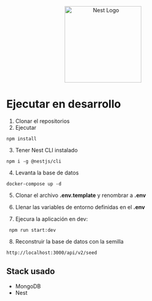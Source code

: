 <p align="center">
  <a href="http://nestjs.com/" target="blank"><img src="https://nestjs.com/img/logo-small.svg" width="200" alt="Nest Logo" /></a>
</p>

# Ejecutar en desarrollo

1. Clonar el repositorios
2. Ejecutar

```
npm install
```

3. Tener Nest CLI instalado

```
npm i -g @nestjs/cli
```

4. Levanta la base de datos

```
docker-compose up -d
```

5. Clonar el archivo __.env.template__ y renombrar a __.env__

6. Llenar las variables de entorno definidas en el __.env__

7. Ejecura la aplicación en dev:
```
 npm run start:dev
```

8. Reconstruir la base de datos con la semilla

```
http://localhost:3000/api/v2/seed
```

## Stack usado
* MongoDB
* Nest